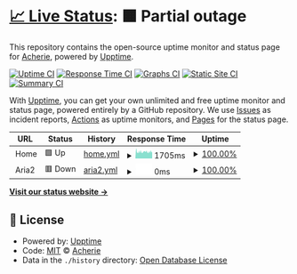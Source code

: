 # [📈 Live Status](https://acherie.github.io/upptime): <!--live status--> **🟧 Partial outage**

This repository contains the open-source uptime monitor and status page for [Acherie](http://blog.csdn.net/w1196726224), powered by [Upptime](https://github.com/upptime/upptime).

[![Uptime CI](https://github.com/acherie/upptime/workflows/Uptime%20CI/badge.svg)](https://github.com/upptime/upptime/actions?query=workflow%3A%22Uptime+CI%22)
[![Response Time CI](https://github.com/acherie/upptime/workflows/Response%20Time%20CI/badge.svg)](https://github.com/upptime/upptime/actions?query=workflow%3A%22Response+Time+CI%22)
[![Graphs CI](https://github.com/acherie/upptime/workflows/Graphs%20CI/badge.svg)](https://github.com/upptime/upptime/actions?query=workflow%3A%22Graphs+CI%22)
[![Static Site CI](https://github.com/acherie/upptime/workflows/Static%20Site%20CI/badge.svg)](https://github.com/upptime/upptime/actions?query=workflow%3A%22Static+Site+CI%22)
[![Summary CI](https://github.com/acherie/upptime/workflows/Summary%20CI/badge.svg)](https://github.com/upptime/upptime/actions?query=workflow%3A%22Summary+CI%22)

With [Upptime](https://upptime.js.org), you can get your own unlimited and free uptime monitor and status page, powered entirely by a GitHub repository. We use [Issues](https://github.com/acherie/upptime/issues) as incident reports, [Actions](https://github.com/acherie/upptime/actions) as uptime monitors, and [Pages](https://acherie.github.io/upptime) for the status page.

<!--start: status pages-->
<!-- This summary is generated by Upptime (https://github.com/upptime/upptime) -->
<!-- Do not edit this manually, your changes will be overwritten -->
<!-- prettier-ignore -->
| URL | Status | History | Response Time | Uptime |
| --- | ------ | ------- | ------------- | ------ |
| <img alt="" src="https://favicons.githubusercontent.com/null" height="13"> Home | 🟩 Up | [home.yml](https://github.com/acherie/upptime/commits/HEAD/history/home.yml) | <details><summary><img alt="Response time graph" src="./graphs/home/response-time-week.png" height="20"> 1705ms</summary><br><a href="https://acherie.github.io/upptime/history/home"><img alt="Response time 1787" src="https://img.shields.io/endpoint?url=https%3A%2F%2Fraw.githubusercontent.com%2Facherie%2Fupptime%2FHEAD%2Fapi%2Fhome%2Fresponse-time.json"></a><br><a href="https://acherie.github.io/upptime/history/home"><img alt="24-hour response time 1699" src="https://img.shields.io/endpoint?url=https%3A%2F%2Fraw.githubusercontent.com%2Facherie%2Fupptime%2FHEAD%2Fapi%2Fhome%2Fresponse-time-day.json"></a><br><a href="https://acherie.github.io/upptime/history/home"><img alt="7-day response time 1705" src="https://img.shields.io/endpoint?url=https%3A%2F%2Fraw.githubusercontent.com%2Facherie%2Fupptime%2FHEAD%2Fapi%2Fhome%2Fresponse-time-week.json"></a><br><a href="https://acherie.github.io/upptime/history/home"><img alt="30-day response time 1746" src="https://img.shields.io/endpoint?url=https%3A%2F%2Fraw.githubusercontent.com%2Facherie%2Fupptime%2FHEAD%2Fapi%2Fhome%2Fresponse-time-month.json"></a><br><a href="https://acherie.github.io/upptime/history/home"><img alt="1-year response time 1760" src="https://img.shields.io/endpoint?url=https%3A%2F%2Fraw.githubusercontent.com%2Facherie%2Fupptime%2FHEAD%2Fapi%2Fhome%2Fresponse-time-year.json"></a></details> | <details><summary><a href="https://acherie.github.io/upptime/history/home">100.00%</a></summary><a href="https://acherie.github.io/upptime/history/home"><img alt="All-time uptime 100.00%" src="https://img.shields.io/endpoint?url=https%3A%2F%2Fraw.githubusercontent.com%2Facherie%2Fupptime%2FHEAD%2Fapi%2Fhome%2Fuptime.json"></a><br><a href="https://acherie.github.io/upptime/history/home"><img alt="24-hour uptime 100.00%" src="https://img.shields.io/endpoint?url=https%3A%2F%2Fraw.githubusercontent.com%2Facherie%2Fupptime%2FHEAD%2Fapi%2Fhome%2Fuptime-day.json"></a><br><a href="https://acherie.github.io/upptime/history/home"><img alt="7-day uptime 100.00%" src="https://img.shields.io/endpoint?url=https%3A%2F%2Fraw.githubusercontent.com%2Facherie%2Fupptime%2FHEAD%2Fapi%2Fhome%2Fuptime-week.json"></a><br><a href="https://acherie.github.io/upptime/history/home"><img alt="30-day uptime 100.00%" src="https://img.shields.io/endpoint?url=https%3A%2F%2Fraw.githubusercontent.com%2Facherie%2Fupptime%2FHEAD%2Fapi%2Fhome%2Fuptime-month.json"></a><br><a href="https://acherie.github.io/upptime/history/home"><img alt="1-year uptime 100.00%" src="https://img.shields.io/endpoint?url=https%3A%2F%2Fraw.githubusercontent.com%2Facherie%2Fupptime%2FHEAD%2Fapi%2Fhome%2Fuptime-year.json"></a></details>
| <img alt="" src="https://favicons.githubusercontent.com/null" height="13"> Aria2 | 🟥 Down | [aria2.yml](https://github.com/acherie/upptime/commits/HEAD/history/aria2.yml) | <details><summary><img alt="Response time graph" src="./graphs/aria2/response-time-week.png" height="20"> 0ms</summary><br><a href="https://acherie.github.io/upptime/history/aria2"><img alt="Response time 0" src="https://img.shields.io/endpoint?url=https%3A%2F%2Fraw.githubusercontent.com%2Facherie%2Fupptime%2FHEAD%2Fapi%2Faria2%2Fresponse-time.json"></a><br><a href="https://acherie.github.io/upptime/history/aria2"><img alt="24-hour response time 0" src="https://img.shields.io/endpoint?url=https%3A%2F%2Fraw.githubusercontent.com%2Facherie%2Fupptime%2FHEAD%2Fapi%2Faria2%2Fresponse-time-day.json"></a><br><a href="https://acherie.github.io/upptime/history/aria2"><img alt="7-day response time 0" src="https://img.shields.io/endpoint?url=https%3A%2F%2Fraw.githubusercontent.com%2Facherie%2Fupptime%2FHEAD%2Fapi%2Faria2%2Fresponse-time-week.json"></a><br><a href="https://acherie.github.io/upptime/history/aria2"><img alt="30-day response time 0" src="https://img.shields.io/endpoint?url=https%3A%2F%2Fraw.githubusercontent.com%2Facherie%2Fupptime%2FHEAD%2Fapi%2Faria2%2Fresponse-time-month.json"></a><br><a href="https://acherie.github.io/upptime/history/aria2"><img alt="1-year response time 0" src="https://img.shields.io/endpoint?url=https%3A%2F%2Fraw.githubusercontent.com%2Facherie%2Fupptime%2FHEAD%2Fapi%2Faria2%2Fresponse-time-year.json"></a></details> | <details><summary><a href="https://acherie.github.io/upptime/history/aria2">100.00%</a></summary><a href="https://acherie.github.io/upptime/history/aria2"><img alt="All-time uptime 100.00%" src="https://img.shields.io/endpoint?url=https%3A%2F%2Fraw.githubusercontent.com%2Facherie%2Fupptime%2FHEAD%2Fapi%2Faria2%2Fuptime.json"></a><br><a href="https://acherie.github.io/upptime/history/aria2"><img alt="24-hour uptime 100.00%" src="https://img.shields.io/endpoint?url=https%3A%2F%2Fraw.githubusercontent.com%2Facherie%2Fupptime%2FHEAD%2Fapi%2Faria2%2Fuptime-day.json"></a><br><a href="https://acherie.github.io/upptime/history/aria2"><img alt="7-day uptime 100.00%" src="https://img.shields.io/endpoint?url=https%3A%2F%2Fraw.githubusercontent.com%2Facherie%2Fupptime%2FHEAD%2Fapi%2Faria2%2Fuptime-week.json"></a><br><a href="https://acherie.github.io/upptime/history/aria2"><img alt="30-day uptime 100.00%" src="https://img.shields.io/endpoint?url=https%3A%2F%2Fraw.githubusercontent.com%2Facherie%2Fupptime%2FHEAD%2Fapi%2Faria2%2Fuptime-month.json"></a><br><a href="https://acherie.github.io/upptime/history/aria2"><img alt="1-year uptime 100.00%" src="https://img.shields.io/endpoint?url=https%3A%2F%2Fraw.githubusercontent.com%2Facherie%2Fupptime%2FHEAD%2Fapi%2Faria2%2Fuptime-year.json"></a></details>

<!--end: status pages-->

[**Visit our status website →**](https://acherie.github.io/upptime)

## 📄 License

- Powered by: [Upptime](https://github.com/upptime/upptime)
- Code: [MIT](./LICENSE) © [Acherie](http://blog.csdn.net/w1196726224)
- Data in the `./history` directory: [Open Database License](https://opendatacommons.org/licenses/odbl/1-0/)
